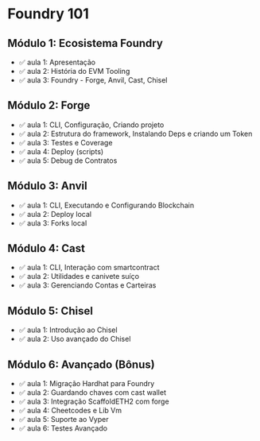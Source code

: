 # Foundry 101

## Módulo 1: Ecosistema Foundry

- ✅ aula 1: Apresentação
- ✅ aula 2: História do EVM Tooling
- ✅ aula 3: Foundry - Forge, Anvil, Cast, Chisel

## Módulo 2: Forge

- ✅ aula 1: CLI, Configuração, Criando projeto
- ✅ aula 2: Estrutura do framework, Instalando Deps e criando um Token
- ✅ aula 3: Testes e Coverage
- ✅ aula 4: Deploy (scripts)
- ✅ aula 5: Debug de Contratos

## Módulo 3: Anvil

- ✅ aula 1: CLI, Executando e Configurando Blockchain
- ✅ aula 2: Deploy local
- ✅ aula 3: Forks local

## Módulo 4: Cast

- ✅ aula 1: CLI, Interação com smartcontract
- ✅ aula 2: Utilidades e canivete suíço
- ✅ aula 3: Gerenciando Contas e Carteiras

## Módulo 5: Chisel

- ✅ aula 1: Introdução ao Chisel
- ✅ aula 2: Uso avançado do Chisel

## Módulo 6: Avançado (Bônus)

- ✅ aula 1: Migração Hardhat para Foundry
- ✅ aula 2: Guardando chaves com cast wallet
- ✅ aula 3: Integração ScaffoldETH2 com forge
- ✅ aula 4: Cheetcodes e Lib Vm
- ✅ aula 5: Suporte ao Vyper
- ✅ aula 6: Testes Avançado

